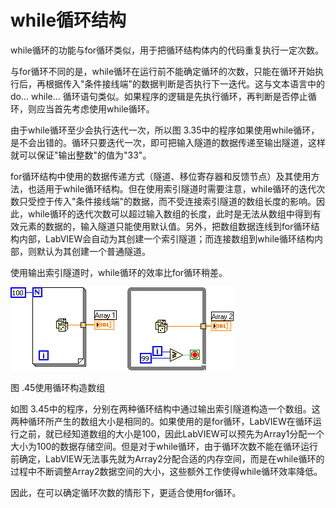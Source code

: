 # while循环结构

while循环的功能与for循环类似，用于把循环结构体内的代码重复执行一定次数。

与for循环不同的是，while循环在运行前不能确定循环的次数，只能在循环开始执行后，再根据传入"条件接线端"的数据判断是否执行下一迭代。这与文本语言中的do\...
while\...
循环语句类似。如果程序的逻辑是先执行循环，再判断是否停止循环，则应当首先考虑使用while循环。

由于while循环至少会执行迭代一次，所以图
3.35中的程序如果使用while循环，是不会出错的。循环只要迭代一次，即可把输入隧道的数据传递至输出隧道，这样就可以保证"输出整数"的值为"33"。

for循环结构中使用的数据传递方式（隧道、移位寄存器和反馈节点）及其使用方法，也适用于while循环结构。但在使用索引隧道时需要注意，while循环的迭代次数只受控于传入"条件接线端"的数据，而不受连接索引隧道的数组长度的影响。因此，while循环的迭代次数可以超过输入数组的长度，此时是无法从数组中得到有效元素的数据的，输入隧道只能使用默认值。另外，把数组数据连线到for循环结构内部，LabVIEW会自动为其创建一个索引隧道；而连接数组到while循环结构内部，则默认为其创建一个普通隧道。

使用输出索引隧道时，while循环的效率比for循环稍差。

![](images/image219.png)

图 .45使用循环构造数组

如图
3.45中的程序，分别在两种循环结构中通过输出索引隧道构造一个数组。这两种循环所产生的数组大小是相同的。如果使用的是for循环，LabVIEW在循环运行之前，就已经知道数组的大小是100，因此LabVIEW可以预先为Array1分配一个大小为100的数据存储空间。但是对于while循环，由于循环次数不能在循环运行前确定，LabVIEW无法事先就为Array2分配合适的内存空间，而是在while循环的过程中不断调整Array2数据空间的大小，这些额外工作使得while循环效率降低。

因此，在可以确定循环次数的情形下，更适合使用for循环。